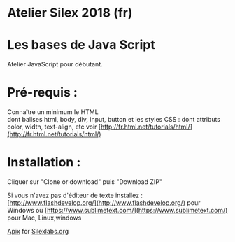 # Atelier Silex  2018  (fr)
#  Les bases de Java Script 

Atelier JavaScript pour débutant.

# Pré-requis :
 
Connaître un minimum le HTML   
dont balises html, body, div, input, button
et les styles CSS :
dont attributs color, width, text-align, etc 
voir  [http://fr.html.net/tutorials/html/](http://fr.html.net/tutorials/html/)
	

# Installation : 
Cliquer sur "Clone or download" puis "Download ZIP"

Si vous n'avez pas d'éditeur de texte installez : 
[http://www.flashdevelop.org/](http://www.flashdevelop.org/) pour Windows
ou 
[https://www.sublimetext.com/](https://www.sublimetext.com/) pour Mac, Linux,windows
	
 
  
	
[Apix](http://www.pixaline.net/) for [Silexlabs.org](http://www.silexlabs.org/)